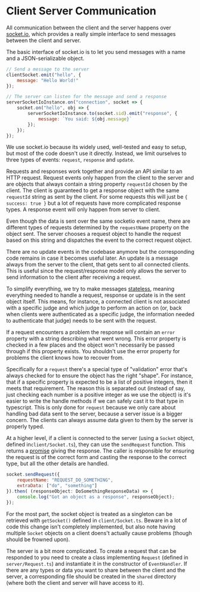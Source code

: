 # Client Server Communication

All communication between the client and the server happens over
[socket.io][sio], which provides a really simple interface to send messages
between the client and server.

[sio]: https://socket.io/

The basic interface of socket.io is to let you send messages with a name and
a JSON-serializable object.

```js
// Send a message to the server
clientSocket.emit("hello", {
    message: "Hello World!"
});

// The server can listen for the message and send a response
serverSocketIoInstance.on("connection", socket => {
    socket.on("hello", obj => {
        serverSocketIoInstance.to(socket.sid).emit("response", {
            message: `You said: ${obj.message}`
        });
    });
});
```

We use socket.io because its widely used, well-tested and easy to setup, but
most of the code doesn't use it directly. Instead, we limit ourselves to
three types of events: `request`, `response` and `update`.

Requests and responses work together and provide an API similar to an HTTP
request. Request events only happen from the client to the server and are
objects that always contain a string property `requestId` chosen by the
client. The client is guaranteed to get a response object with the same
`requestId` string as sent by the client. For some requests this will just be
`{ success: true }` but a lot of requests have more complicated response
 types. A response event will only happen from server to client.

Even though the data is sent over the same socketio event name, there are
different types of requests determined by the `requestName` property on the
object sent. The server chooses a request object to handle the request based
on this string and dispatches the event to the correct request object.
 
There are no update events in the codebase anymore but the corresponding
code remains in case it becomes useful later. An update is a message always
from the server to the client, that gets sent to all connected clients. This
is useful since the request/response model only allows the server to send
information to the client after receiving a request.

To simplify everything, we try to make messages [stateless][sl], meaning
everything needed to handle a request, response or update is in the sent object
itself. This means, for instance, a connected client is not associated with
a specific judge and which judge to perform an action on (or, back when
clients were authenticated as a specific judge, the information needed to
authenticate that judge) needs to be sent with the request.

[sl]: https://en.wikipedia.org/wiki/Stateless_protocol

If a request encounters a problem the response will contain an `error`
property with a string describing what went wrong. This error property is
checked in a few places and the object won't necessarily be passed through if
this property exists. You shouldn't use the error property for problems the
client knows how to recover from.

Specifically for a `request` there's a special type of "validation" error
that's always checked for to ensure the object has the right "shape". For
instance, that if a specific property is expected to be a list of positive
integers, then it meets that requirement. The reason this is separated out
(instead of say, just checking each number is a positive integer as we use the
object) is it's easier to write the handle methods if we can safely cast it
to that type in typescript. This is only done for `request` because we only care
about handling bad data sent to the server, because a server issue is a bigger
concern. The clients can always assume data given to them by the server is
properly typed.

At a higher level, if a client is connected to the server (using a
`Socket` object, defined in`client/Socket.ts`), they can use the `sendRequest`
function. This returns a [promise][jsp] giving the response. The caller is
responsible for ensuring the request is of the correct form and casting the
response to the correct type, but all the other details are handled.

[jsp]: https://developer.mozilla.org/en-US/docs/Web/JavaScript/Reference/Global_Objects/Promise

```js
socket.sendRequest({
    requestName: "REQUEST_DO_SOMETHING",
    extraData: ["do", "something"]
}).then( (responseObject: DoSomethingResponseData) => {
    console.log("Got an object as a response", responseObject);
});
```

For the most part, the socket object is treated as a singleton can be
retrieved with `getSocket()` defined in `client/Socket.ts`. Beware in a lot
of code this change isn't completely implemented, but also note having
multiple `Socket` objects on a client doens't actually cause problems
(though should be frowned upon).

The server is a bit more complicated. To create a request that can be
responded to you need to create a class implementing `Request` (defined in
`server/Request.ts`) and instantiate it in the constructor of `EventHandler`. If
there are any types or data you want to share between the client and the
server, a corresponding file should be created in the `shared` directory (where
both the client and server will have access to it).
